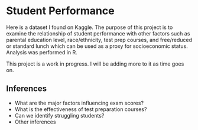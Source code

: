 # Student Performance #
Here is a dataset I found on Kaggle. The purpose of this project is to examine the relationship of student performance with other factors such as parental education level, race/ethnicity, test prep courses, and free/reduced or standard lunch which can be used as a proxy for socioeconomic status. Analysis was performed in R.

This project is a work in progress. I will be adding more to it as time goes on.

## Inferences ##
* What are the major factors influencing exam scores?
* What is the effectiveness of test preparation courses?
* Can we identify struggling students?
* Other inferences
